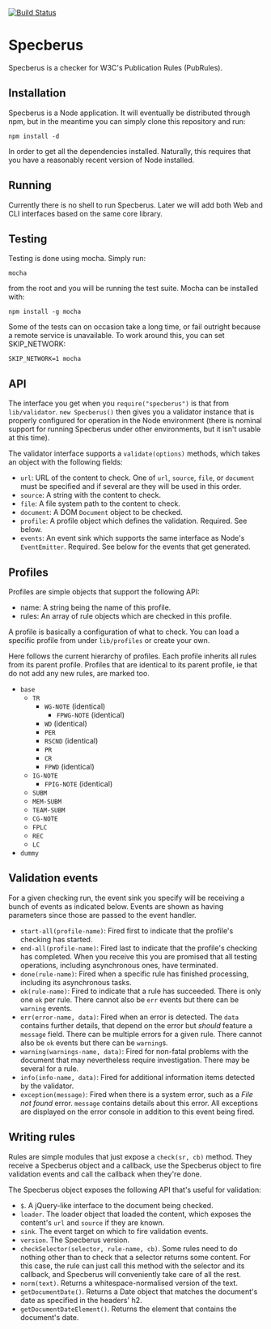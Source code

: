 [![Build Status](https://travis-ci.org/w3c/specberus.svg?branch=master)](https://travis-ci.org/w3c/specberus)

# Specberus

Specberus is a checker for W3C's Publication Rules (PubRules).

## Installation

Specberus is a Node application. It will eventually be distributed through npm, but in the meantime
you can simply clone this repository and run:

    npm install -d

In order to get all the dependencies installed. Naturally, this requires that you have a reasonably
recent version of Node installed.

## Running

Currently there is no shell to run Specberus. Later we will add both Web and CLI interfaces based
on the same core library.

## Testing

Testing is done using mocha. Simply run:

    mocha

from the root and you will be running the test suite. Mocha can be installed with:

    npm install -g mocha

Some of the tests can on occasion take a long time, or fail outright because a remote service is
unavailable. To work around this, you can set SKIP_NETWORK:

    SKIP_NETWORK=1 mocha

## API

The interface you get when you `require("specberus")` is that from `lib/validator`. `new Specberus()`
then gives you a validator instance that is properly configured for operation in the Node environment
(there is nominal support for running Specberus under other environments, but it isn't usable at this time).

The validator interface supports a `validate(options)` methods, which takes an object with the
following fields:

* `url`: URL of the content to check. One of `url`, `source`, `file`, or `document` must be
  specified and if several are they will be used in this order.
* `source`: A string with the content to check.
* `file`: A file system path to the content to check.
* `document`: A DOM `Document` object to be checked.
* `profile`: A profile object which defines the validation. Required. See below.
* `events`: An event sink which supports the same interface as Node's `EventEmitter`. Required. See
  below for the events that get generated.

## Profiles

Profiles are simple objects that support the following API:

* name: A string being the name of this profile.
* rules: An array of rule objects which are checked in this profile.

A profile is basically a configuration of what to check. You can load a specific profile from under
`lib/profiles` or create your own.

Here follows the current hierarchy of profiles. Each profile inherits all rules from its parent profile.
Profiles that are identical to its parent profile, ie that do not add any new rules, are marked too.

* `base`
  * `TR`
    * `WG-NOTE` (identical)
      * `FPWG-NOTE` (identical)
    * `WD` (identical)
    * `PER`
    * `RSCND` (identical)
    * `PR`
    * `CR`
    * `FPWD` (identical)
  * `IG-NOTE`
    * `FPIG-NOTE` (identical)
  * `SUBM`
  * `MEM-SUBM`
  * `TEAM-SUBM`
  * `CG-NOTE`
  * `FPLC`
  * `REC`
  * `LC`
* `dummy`

## Validation events

For a given checking run, the event sink you specify will be receiving a bunch of events as
indicated below. Events are shown as having parameters since those are passed to the event handler.

* `start-all(profile-name)`: Fired first to indicate that the profile's checking has started.
* `end-all(profile-name)`: Fired last to indicate that the profile's checking has completed. When
  you receive this you are promised that all testing operations, including asynchronous ones, have
  terminated.
* `done(rule-name)`: Fired when a specific rule has finished processing, including its asynchronous
  tasks.
* `ok(rule-name)`: Fired to indicate that a rule has succeeded. There is only one `ok` per rule.
  There cannot also be `err` events but there can be `warning` events.
* `err(error-name, data)`: Fired when an error is detected. The `data` contains further details,
  that depend on the error but *should* feature a `message` field. There can be multiple errors for
  a given rule. There cannot also be `ok` events but there can be `warning`s.
* `warning(warnings-name, data)`: Fired for non-fatal problems with the document that may
  nevertheless require investigation. There may be several for a rule.
* `info(info-name, data)`: Fired for additional information items detected by the validator.
* `exception(message)`: Fired when there is a system error, such as a *File not found* error. `message`
  contains details about this error. All exceptions are displayed on the error console in addition to
  this event being fired.

## Writing rules

Rules are simple modules that just expose a `check(sr, cb)` method. They receive a Specberus object
and a callback, use the Specberus object to fire validation events and call the callback when
they're done.

The Specberus object exposes the following API that's useful for validation:

* `$`. A jQuery-like interface to the document being checked.
* `loader`. The loader object that loaded the content, which exposes the content's `url` and
  `source` if they are known.
* `sink`. The event target on which to fire validation events.
* `version`. The Specberus version.
* `checkSelector(selector, rule-name, cb)`. Some rules need to do nothing other than to check that a
  selector returns some content. For this case, the rule can just call this method with the selector
  and its callback, and Specberus will conveniently take care of all the rest.
* `norm(text)`. Returns a whitespace-normalised version of the text.
* `getDocumentDate()`. Returns a Date object that matches the document's date as specified in the
  headers' h2.
* `getDocumentDateElement()`. Returns the element that contains the document's date.

